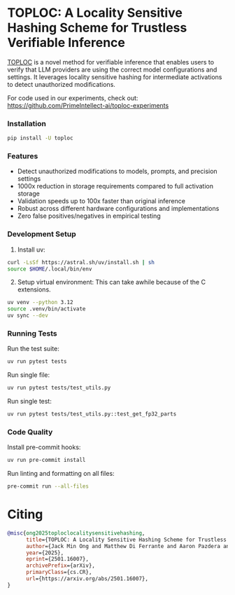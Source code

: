 # TOPLOC: A Locality Sensitive Hashing Scheme for Trustless Verifiable Inference

[TOPLOC](https://arxiv.org/abs/2501.16007) is a novel method for verifiable inference that enables users to verify that LLM providers are using the correct model configurations and settings. It leverages locality sensitive hashing for intermediate activations to detect unauthorized modifications.

For code used in our experiments, check out: https://github.com/PrimeIntellect-ai/toploc-experiments

### Installation

```bash
pip install -U toploc
```

### Features

- Detect unauthorized modifications to models, prompts, and precision settings
- 1000x reduction in storage requirements compared to full activation storage
- Validation speeds up to 100x faster than original inference
- Robust across different hardware configurations and implementations
- Zero false positives/negatives in empirical testing

### Development Setup

1. Install uv:
```bash
curl -LsSf https://astral.sh/uv/install.sh | sh
source $HOME/.local/bin/env
```

2. Setup virtual environment:
This can take awhile because of the C extensions.
```bash
uv venv --python 3.12
source .venv/bin/activate
uv sync --dev
```

### Running Tests

Run the test suite:
```bash
uv run pytest tests
```

Run single file:
```bash
uv run pytest tests/test_utils.py
```

Run single test:
```bash
uv run pytest tests/test_utils.py::test_get_fp32_parts
```

### Code Quality

Install pre-commit hooks:
```bash
uv run pre-commit install
```

Run linting and formatting on all files:
```bash
pre-commit run --all-files
```

# Citing

```bibtex
@misc{ong2025toploclocalitysensitivehashing,
      title={TOPLOC: A Locality Sensitive Hashing Scheme for Trustless Verifiable Inference}, 
      author={Jack Min Ong and Matthew Di Ferrante and Aaron Pazdera and Ryan Garner and Sami Jaghouar and Manveer Basra and Johannes Hagemann},
      year={2025},
      eprint={2501.16007},
      archivePrefix={arXiv},
      primaryClass={cs.CR},
      url={https://arxiv.org/abs/2501.16007}, 
}
```
